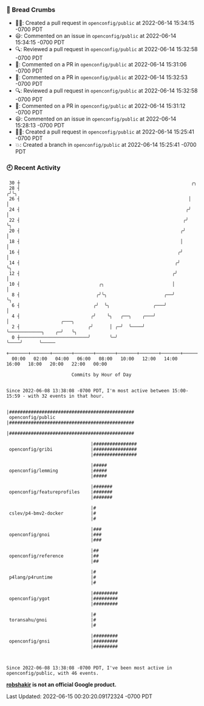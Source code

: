 ### 🍞 Bread Crumbs

 * ✍🏼: Created a pull request in `openconfig/public` at 2022-06-14 15:34:15 -0700 PDT
 * 😃: Commented on an issue in `openconfig/public` at 2022-06-14 15:34:15 -0700 PDT
 * 🔍: Reviewed a pull request in  `openconfig/public` at 2022-06-14 15:32:58 -0700 PDT
 * 💬: Commented on a PR in  `openconfig/public` at 2022-06-14 15:31:06 -0700 PDT
 * 💬: Commented on a PR in  `openconfig/public` at 2022-06-14 15:32:53 -0700 PDT
 * 🔍: Reviewed a pull request in  `openconfig/public` at 2022-06-14 15:32:58 -0700 PDT
 * 💬: Commented on a PR in  `openconfig/public` at 2022-06-14 15:31:12 -0700 PDT
 * 😃: Commented on an issue in `openconfig/public` at 2022-06-14 15:28:13 -0700 PDT
 * ✍🏼: Created a pull request in `openconfig/public` at 2022-06-14 15:25:41 -0700 PDT
 * 💥: Created a branch in `openconfig/public` at 2022-06-14 15:25:41 -0700 PDT

### 🕘 Recent Activity
```
 30 ┼                                                               ╭╮
 28 ┤                                                              ╭╯╰╮
 26 ┤                                                              │  │
 24 ┤                                                             ╭╯  │
 22 ┤                                                            ╭╯   ╰╮
 20 ┤                                                           ╭╯     │
 18 ┤                                                           │      │
 16 ┤                                                          ╭╯      │
 14 ┤                                                         ╭╯       ╰╮
 12 ┤                                                        ╭╯         │
 10 ┤                             ╭╮                         │          │
  8 ┤                            ╭╯╰╮                     ╭──╯          ╰╮
  6 ┤                           ╭╯  ╰╮                ╭───╯              │
  4 ┤                          ╭╯    ╰╮   ╭──╮    ╭───╯                  │                   ╭───╮
  2 ┤                         ╭╯      │ ╭─╯  ╰────╯                      ╰────────────╮    ╭─╯   ╰╮
  0 ┼─────────────────────────╯       ╰─╯                                             ╰────╯      ╰─────
    +───────+───────+───────+───────+───────+───────+───────+───────+───────+───────+───────+───────+────
  00:00   02:00   04:00   06:00   08:00   10:00   12:00   14:00   16:00   18:00   20:00   22:00   00:00   

						Commits by Hour of Day


Since 2022-06-08 13:38:08 -0700 PDT, I'm most active between 15:00-15:59 - with 32 events in that hour.

```



```
                               |##############################################
 openconfig/public             |##############################################
                               |##############################################

                               |################
 openconfig/gribi              |################
                               |################

                               |#####
 openconfig/lemming            |#####
                               |#####

                               |#######
 openconfig/featureprofiles    |#######
                               |#######

                               |#
 cslev/p4-bmv2-docker          |#
                               |#

                               |###
 openconfig/gnoi               |###
                               |###

                               |##
 openconfig/reference          |##
                               |##

                               |#
 p4lang/p4runtime              |#
                               |#

                               |#########
 openconfig/ygot               |#########
                               |#########

                               |#
 toransahu/gnoi                |#
                               |#

                               |#########
 openconfig/gnsi               |#########
                               |#########



Since 2022-06-08 13:38:08 -0700 PDT, I've been most active in openconfig/public, with 46 events.

```
**[robshakir](mailto:robjs@google.com) is not an official Google product.**  


Last Updated: 2022-06-15 00:20:20.09172324 -0700 PDT
